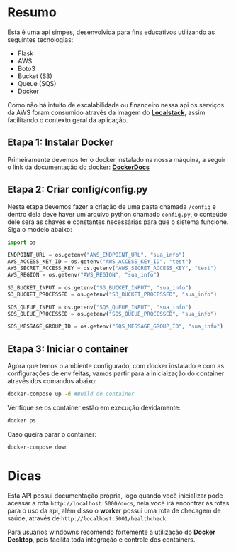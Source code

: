 # Resumo

Esta é uma api simpes, desenvolvida para fins educativos utilizando as seguintes tecnologias:
  * Flask
  * AWS
  * Boto3
  * Bucket (S3)
  * Queue (SQS)
  * Docker

Como não há intuito de escalabilidade ou financeiro nessa api os serviços da AWS foram consumido através da imagem do **[Localstack](https://www.localstack.cloud/)**, assim facilitando o contexto geral da aplicação.


## Etapa 1: Instalar Docker
Primeiramente devemos ter o docker instalado na nossa máquina, a seguir o link da documentação do docker: **[DockerDocs](https://docs.docker.com/)**

## Etapa 2: Criar config/config.py
Nesta etapa devemos fazer a criação de uma pasta chamada ```/config``` e dentro dela deve haver um arquivo python chamado ```config.py```, o conteúdo dele será as chaves e constantes necessárias para que o sistema funcione. Siga o modelo abaixo:

```python
import os

ENDPOINT_URL = os.getenv("AWS_ENDPOINT_URL", "sua_info")
AWS_ACCESS_KEY_ID = os.getenv("AWS_ACCESS_KEY_ID", "test")
AWS_SECRET_ACCESS_KEY = os.getenv("AWS_SECRET_ACCESS_KEY", "test")
AWS_REGION = os.getenv("AWS_REGION", "sua_info")

S3_BUCKET_INPUT = os.getenv("S3_BUCKET_INPUT", "sua_info")
S3_BUCKET_PROCESSED = os.getenv("S3_BUCKET_PROCESSED", "sua_info")

SQS_QUEUE_INPUT = os.getenv("SQS_QUEUE_INPUT", "sua_info")
SQS_QUEUE_PROCESSED = os.getenv("SQS_QUEUE_PROCESSED", "sua_info")

SQS_MESSAGE_GROUP_ID = os.getenv("SQS_MESSAGE_GROUP_ID", "sua_info")
```

## Etapa 3: Iniciar o container
Agora que temos o ambiente configurado, com docker instalado e com as configurações de env feitas, vamos partir para a iniciaização do container através dos comandos abaixo:

```bash
docker-compose up -d #Build do container
```
Verifique se os container estão em execução devidamente:
```bash
docker ps
```

Caso queira parar o container:
```bash
docker-compose down
```

# Dicas

Esta API possui documentação própria, logo quando você inicializar pode acessar a rota ```http://localhost:5000/docs```, nela você irá encontrar as rotas para o uso da api, além disso o **worker** possui uma rota de checagem de saúde, através de ```http://localhost:5001/healthcheck```.

Para usuários windowns recomendo fortemente a utilização do **Docker Desktop**, pois facilita toda integração e controle dos containers.




